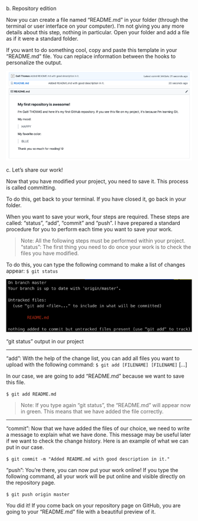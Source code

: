 ﻿####
b. Repository edition

Now you can create a file named “README.md” in your folder (through the terminal or user interface on your computer). I’m not giving you any more details about this step, nothing in particular. Open your folder and add a file as if it were a standard folder.

If you want to do something cool, copy and paste this template in your “README.md” file. You can replace information between the hooks to personalize the output.

![xxx](https://github.com/ChickenKyiv/awesome-git-article/blob/master/img/b-10-github-changes-readme-added.png)


c. Let’s share our work!

Now that you have modified your project, you need to save it. This process is called committing.

To do this, get back to your terminal. If you have closed it, go back in your folder.

When you want to save your work, four steps are required. These steps are called: “status”, “add”, “commit” and “push”. I have prepared a standard procedure for you to perform each time you want to save your work.


> Note: All the following steps must be performed within your project.
“status”: The first thing you need to do once your work is to check the files you have modified.

To do this, you can type the following command to make a list of changes appear:
`$ git status`

![xxx](https://github.com/ChickenKyiv/awesome-git-article/blob/master/img/b-09-git-status.png)

“git status” output in our project

---

“add”: With the help of the change list, you can add all files you want to upload with the following command:
`$ git add [FILENAME] [FILENAME]` [...]

In our case, we are going to add “README.md” because we want to save this file.

`$ git add README.md`

> Note: If you type again “git status”, the “README.md” will appear now in green. This means that we have added the file correctly.

---




“commit”: Now that we have added the files of our choice, we need to write a message to explain what we have done. This message may be useful later if we want to check the change history. Here is an example of what we can put in our case.

`$ git commit -m "Added README.md with good description in it."`

“push”: You’re there, you can now put your work online! If you type the following command, all your work will be put online and visible directly on the repository page.

`$ git push origin master`

You did it! If you come back on your repository page on GitHub, you are going to your “README.md” file with a beautiful preview of it.
